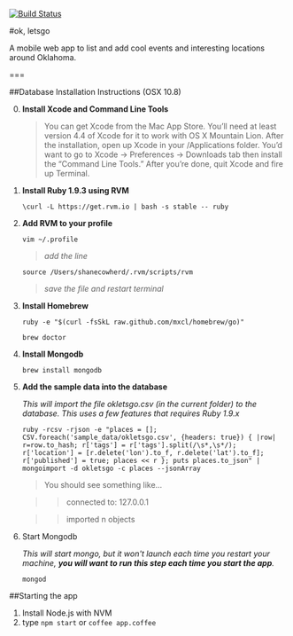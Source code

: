 [![Build Status](https://secure.travis-ci.org/tulsawebdevs/okletsgo.png)](http://travis-ci.org/tulsawebdevs/okletsgo)

#ok, letsgo

A mobile web app to list and add cool events and interesting locations around Oklahoma.

===

##Database Installation Instructions (OSX 10.8)

0.  **Install Xcode and Command Line Tools**
	> You can get Xcode from the Mac App Store. You’ll need at least version 4.4 of Xcode for it to work with OS X Mountain Lion. After the installation, open up Xcode in your /Applications folder. You’d want to go to Xcode -> Preferences -> Downloads tab then install the “Command Line Tools.” After you’re done, quit Xcode and fire up Terminal.

1. **Install Ruby 1.9.3 using RVM**

	```
    \curl -L https://get.rvm.io | bash -s stable --	ruby
    ```

2. **Add RVM to your profile**
 	
 	```
 	vim ~/.profile
 	
 	```
 	> *add the line*
 	
 	```
 	source /Users/shanecowherd/.rvm/scripts/rvm
 	```
 	> *save the file and restart terminal*

2. **Install Homebrew**
 
 	```
 	ruby -e "$(curl -fsSkL raw.github.com/mxcl/homebrew/go)"
 	```
 	```
 	brew doctor
 	```
 
3. **Install Mongodb**
 	
 	```
    brew install mongodb
	```

4. **Add the sample data into the database**
	
	*This will import the file okletsgo.csv (in the current folder) to the database.  This uses a few features that requires Ruby 1.9.x*
	
	```
	ruby -rcsv -rjson -e "places = []; CSV.foreach('sample_data/okletsgo.csv', {headers: true}) { |row| r=row.to_hash; r['tags'] = r['tags'].split(/\s*,\s*/); r['location'] = [r.delete('lon').to_f, r.delete('lat').to_f]; r['published'] = true; places << r }; puts places.to_json" | mongoimport -d okletsgo -c places --jsonArray

	```
	> You should see something like…
	
	>> connected to: 127.0.0.1
	
	>> imported n objects
	
5. Start Mongodb

	*This will start mongo, but it won't launch each time you restart your machine, **you will want to run this step each time you start the app**.*


	```          
	mongod
	```
##Starting the app
1. Install Node.js with NVM
2. type `npm start` or `coffee app.coffee` 


